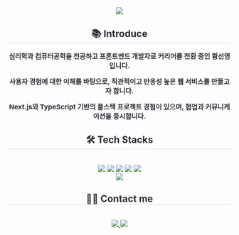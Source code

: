 <div align= "center">
    <img src="https://capsule-render.vercel.app/api?type=waving&color=auto&height=180&text=Hello,%20Stranger!&animation=&fontColor=000000&fontSize=70" />
    </div>
    <div align= "center"> 
    <h2 style="border-bottom: 1px solid #d8dee4; color: #282d33;"> 📚 Introduce </h2>  
    <div style="font-weight: 700; font-size: 15px; text-align: center; color: #282d33;"> <p>심리학과 컴퓨터공학을 전공하고 프론트엔드 개발자로 커리어를 전환 중인 황선영입니다.</p></li></li><p>사용자 경험에 대한 이해를 바탕으로, 직관적이고 반응성 높은 웹 서비스를 만들고자 합니다.</p></li></li><p>Next.js와 TypeScript 기반의 풀스택 프로젝트 경험이 있으며, 협업과 커뮤니케이션을 중시합니다.</p> </div> 
    </div>
    <div align= "center">
    <h2 style="border-bottom: 1px solid #d8dee4; color: #282d33;"> 🛠️ Tech Stacks </h2> <br> 
    <div style="margin: 0 auto; text-align: center;" align= "center"> <img src="https://img.shields.io/badge/Javascript-F7DF1E?style=for-the-badge&logo=Javascript&logoColor=white">
          <img src="https://img.shields.io/badge/Next.js-000000?style=for-the-badge&logo=Next.js&logoColor=white">
          <img src="https://img.shields.io/badge/React-61DAFB?style=for-the-badge&logo=React&logoColor=white">
          <img src="https://img.shields.io/badge/Tailwind CSS-06B6D4?style=for-the-badge&logo=Tailwind CSS&logoColor=white">
          <img src="https://img.shields.io/badge/HTML5-E34F26?style=for-the-badge&logo=HTML5&logoColor=white">
          <br/><img src="https://img.shields.io/badge/Eslint-4B32C3?style=for-the-badge&logo=Eslint&logoColor=white">
          </div>
    </div>
    <div align= "center">
    <h2 style="border-bottom: 1px solid #d8dee4; color: #282d33;"> 🧑‍💻 Contact me </h2> <br> 
    <div align= "center"> <a href=https://velog.io/@marihwang/> <img src="https://img.shields.io/badge/Velog-20C997?style=for-the-badge&logo=Velog&logoColor=white&link=https://velog.io/@marihwang/"> </a>
         <a href=mailto:jwluv123@gmail.com> <img src="https://img.shields.io/badge/Gmail-EA4335?style=for-the-badge&logo=Gmail&logoColor=white&link=mailto:jwluv123@gmail.com"> </a>
          </div>  <br> 
    <div align= "center">  </div> 
    </div>
    
